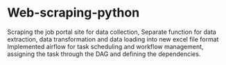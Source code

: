 # Web-scraping-python

Scraping the job portal site for data collection, Separate function for data extraction, data transformation and data loading into new excel file format
Implemented airflow for task scheduling and workflow management, assigning the task through the DAG and defining the dependencies. 
